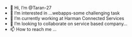 - 👋 Hi, I’m @Taran-27
- 👀 I’m interested in ...webapps-some challenging task
- 🌱 I’m currently working at Harman Connected Services
- 💞️ I’m looking to collaborate on service based company...
- 📫 How to reach me ...

<!---
Taran-27/Taran-27 is a ✨ special ✨ repository because its `README.md` (this file) appears on your GitHub profile.
You can click the Preview link to take a look at your changes.
--->
